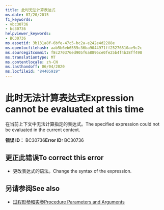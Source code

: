 ```yaml
---
title: 此时无法计算表达式
ms.date: 07/20/2015
f1_keywords:
- vbc30736
- bc30736
helpviewer_keywords:
- BC30736
ms.assetid: 3b131a8f-6bfe-47c5-bc2a-e242e4d2288e
ms.openlocfilehash: aab5b6eb6555c36ba9044971ff25276510ae9c2c
ms.sourcegitcommit: f8c270376ed905f6a8896ce0fe25b4f4b38ff498
ms.translationtype: MT
ms.contentlocale: zh-CN
ms.lasthandoff: 06/04/2020
ms.locfileid: "84405919"
---
```

# <a name="expression-cannot-be-evaluated-at-this-time"></a><span data-ttu-id="9d2f5-102">此时无法计算表达式</span><span class="sxs-lookup"><span data-stu-id="9d2f5-102">Expression cannot be evaluated at this time</span></span>
<span data-ttu-id="9d2f5-103">在当前上下文中无法计算指定的表达式。</span><span class="sxs-lookup"><span data-stu-id="9d2f5-103">The specified expression could not be evaluated in the current context.</span></span>  
  
 <span data-ttu-id="9d2f5-104">**错误 ID：** BC30736</span><span class="sxs-lookup"><span data-stu-id="9d2f5-104">**Error ID:** BC30736</span></span>  
  
## <a name="to-correct-this-error"></a><span data-ttu-id="9d2f5-105">更正此错误</span><span class="sxs-lookup"><span data-stu-id="9d2f5-105">To correct this error</span></span>  
  
- <span data-ttu-id="9d2f5-106">更改表达式的语法。</span><span class="sxs-lookup"><span data-stu-id="9d2f5-106">Change the syntax of the expression.</span></span>  
  
## <a name="see-also"></a><span data-ttu-id="9d2f5-107">另请参阅</span><span class="sxs-lookup"><span data-stu-id="9d2f5-107">See also</span></span>

- [<span data-ttu-id="9d2f5-108">过程形参和实参</span><span class="sxs-lookup"><span data-stu-id="9d2f5-108">Procedure Parameters and Arguments</span></span>](../programming-guide/language-features/procedures/procedure-parameters-and-arguments.md)
